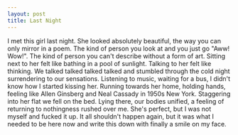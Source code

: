 ```yaml
---
layout: post
title: Last Night
---
```


I met this girl last night. She looked absolutely beautiful, the way you can only mirror in a poem. The kind of person you look at and you just go "Aww! Wow!". The kind of person you can't describe without a form of art. Sitting next to her felt like bathing in a pool of sunlight. Talking to her felt like thinking. We talked talked talked talked and stumbled through the cold night surrendering to our sensations. Listening to music, waiting for a bus, I didn't know how I started kissing her. Running towards her home, holding hands, feeling like Allen Ginsberg and Neal Cassady in 1950s New York. Staggering into her flat we fell on the bed. Lying there, our bodies unified, a feeling of returning to nothingness rushed over me. She's perfect, but I was not myself and fucked it up. It all shouldn't happen again, but it was what I needed to be here now and write this down with finally a smile on my face.
